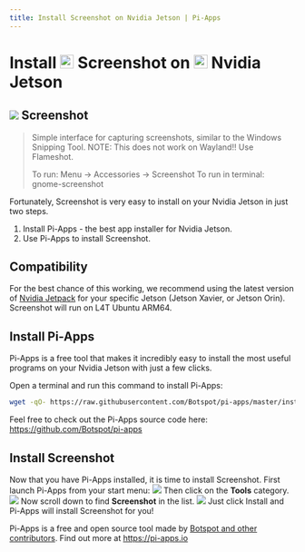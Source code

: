 ```yaml
---
title: Install Screenshot on Nvidia Jetson | Pi-Apps
---
```

<div class="simple-install-content content">

# Install <img src="/img/app-icons/Screenshot/icon-64.png" height=24> Screenshot on <img src=/img/other-icons/nvidia-icon.svg height=24> Nvidia Jetson

## <img src="/img/app-icons/Screenshot/icon-64.png"> Screenshot
> Simple interface for capturing screenshots, similar to the Windows Snipping Tool.
> NOTE: This does not work on Wayland!! Use Flameshot.
> 
> To run: Menu -> Accessories -> Screenshot
> To run in terminal: gnome-screenshot

Fortunately, Screenshot is very easy to install on your Nvidia Jetson in just two steps.
1. Install Pi-Apps - the best app installer for Nvidia Jetson.
2. Use Pi-Apps to install Screenshot.
</div>
<div class="simple-install-content content">

## Compatibility
For the best chance of this working, we recommend using the latest version of [Nvidia Jetpack](https://developer.nvidia.com/embedded/jetpack-archive) for your specific Jetson (Jetson Xavier, or Jetson Orin).
Screenshot will run on L4T Ubuntu ARM64.
</div>
<div class="simple-install-content content">

## Install Pi-Apps

Pi-Apps is a free tool that makes it incredibly easy to install the most useful programs on your Nvidia Jetson with just a few clicks.

Open a terminal and run this command to install Pi-Apps:
```bash
wget -qO- https://raw.githubusercontent.com/Botspot/pi-apps/master/install | bash
```
Feel free to check out the Pi-Apps source code here: https://github.com/Botspot/pi-apps
</div>
<div class="simple-install-content content">

## Install Screenshot

Now that you have Pi-Apps installed, it is time to install Screenshot.
First launch Pi-Apps from your start menu:
<img src="/img/start-menu.png">
Then click on the <b>Tools</b> category.
<img src="/img/category-selections/Tools.png">
Now scroll down to find <b>Screenshot</b> in the list.
<img src="/img/app-icons/Screenshot/app-selection.png">
Just click Install and Pi-Apps will install Screenshot for you!
</div>
<div class="simple-install-content content">

Pi-Apps is a free and open source tool made by [Botspot and other contributors](/about/#contributors). Find out more at https://pi-apps.io
</div>
